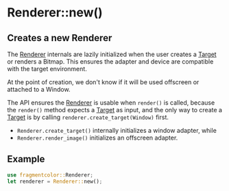 # Renderer::new()

## Creates a new Renderer

The [Renderer](https://fragmentcolor.org/docs/api/renderer) internals are lazily initialized
when the user creates a [Target](https://fragmentcolor.org/docs/api/target) or renders a Bitmap.
This ensures the adapter and device are compatible with the target environment.

At the point of creation, we don't know if it will be used offscreen or attached to a Window.

The API ensures the [Renderer](https://fragmentcolor.org/docs/api/renderer) is usable when `render()` is called,
because the `render()` method expects a [Target](https://fragmentcolor.org/docs/api/target) as input, and
the only way to create a [Target](https://fragmentcolor.org/docs/api/target)
is by calling `renderer.create_target(Window)` first.

- `Renderer.create_target()` internally initializes a window adapter, while
- `Renderer.render_image()` initializes an offscreen adapter.

## Example

```rust
use fragmentcolor::Renderer;
let renderer = Renderer::new();
```
